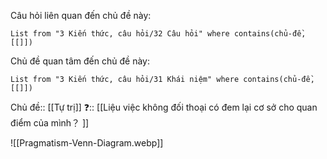 Câu hỏi liên quan đến chủ đề này:
```dataview
List from "3 Kiến thức, câu hỏi/32 Câu hỏi" where contains(chủ-đề,[[]]) 
```

Chủ đề quan tâm đến chủ đề này:
```dataview
List from "3 Kiến thức, câu hỏi/31 Khái niệm" where contains(chủ-đề,[[]]) 
```

Chủ đề:: [[Tự trị]]
❓:: [[Liệu việc không đối thoại có đem lại cơ sở cho quan điểm của mình？ ]]

![[Pragmatism-Venn-Diagram.webp]]
